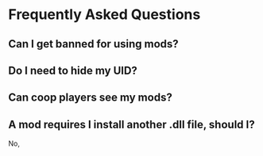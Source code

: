 # Frequently Asked Questions

## Can I get banned for using mods?

<!-- TODO: Insult reader for asking such a question. -->

## Do I need to hide my UID?

<!-- TODO: Insult reader for asking such a question. -->

## Can coop players see my mods?

<!-- TODO: Insult reader for asking such a question. -->

## A mod requires I install another .dll file, should I?

No,
<!-- TODO:elaborate. bootleg 3dm etx -->
